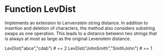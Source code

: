 # Function LevDist

Implements an extension to Lenvenstein string distance. In addition to insertion and deletion of characters, the method also considers substring swaps as one operation. 
This leads to a distance betwenn two strings that is always at most as large as the original Levenstein distance.

    
LevDist("abce","cdab") # ==  2
LevDist("JohnSmith","SmithJohn") # == 1 
